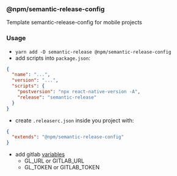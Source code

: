 ### @npm/semantic-release-config

Template semantic-release-config for mobile projects

### Usage

- `yarn add -D semantic-release @npm/semantic-release-config`
- add scripts into `package.json`:     
```json
{
  "name": "...",
  "version": "...",
  "scripts": {
    "postversion": "npx react-native-version -A",
    "release": "semantic-release"
  }
}

```
- create `.releaserc.json` inside you project with:
```json
{
  "extends": "@npm/semantic-release-config"
}
```
- add gitlab [variables](https://github.com/semantic-release/gitlab#configuration)
  - GL_URL or GITLAB_URL
  - GL_TOKEN or GITLAB_TOKEN